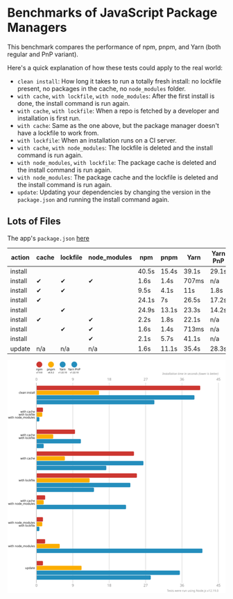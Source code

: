 # Benchmarks of JavaScript Package Managers

This benchmark compares the performance of npm, pnpm, and Yarn (both regular and PnP variant).

Here's a quick explanation of how these tests could apply to the real world:

- `clean install`: How long it takes to run a totally fresh install: no lockfile present, no packages in the cache, no `node_modules` folder.
- `with cache`, `with lockfile`, `with node_modules`: After the first install is done, the install command is run again.
- `with cache`, `with lockfile`: When a repo is fetched by a developer and installation is first run.
- `with cache`: Same as the one above, but the package manager doesn't have a lockfile to work from.
- `with lockfile`: When an installation runs on a CI server.
- `with cache`, `with node_modules`: The lockfile is deleted and the install command is run again.
- `with node_modules`, `with lockfile`: The package cache is deleted and the install command is run again.
- `with node_modules`: The package cache and the lockfile is deleted and the install command is run again.
- `update`: Updating your dependencies by changing the version in the `package.json` and running the install command again.

## Lots of Files

The app's `package.json` [here](https://github.com/pnpm/pnpm.github.io/blob/main/benchmarks/fixtures/alotta-files/package.json)

| action  | cache | lockfile | node_modules| npm | pnpm | Yarn | Yarn PnP |
| ---     | ---   | ---      | ---         | --- | --- | --- | --- |
| install |       |          |             | 40.5s | 15.4s | 39.1s | 29.1s |
| install | ✔     | ✔        | ✔           | 1.6s | 1.4s | 707ms | n/a |
| install | ✔     | ✔        |             | 9.5s | 4.1s | 11s | 1.8s |
| install | ✔     |          |             | 24.1s | 7s | 26.5s | 17.2s |
| install |       | ✔        |             | 24.9s | 13.1s | 23.3s | 14.2s |
| install | ✔     |          | ✔           | 2.2s | 1.8s | 22.1s | n/a |
| install |       | ✔        | ✔           | 1.6s | 1.4s | 713ms | n/a |
| install |       |          | ✔           | 2.1s | 5.7s | 41.1s | n/a |
| update  | n/a   | n/a      | n/a         | 1.6s | 11.1s | 35.4s | 28.3s |

![Graph of the alotta-files results](../../static/img/benchmarks/alotta-files.svg)